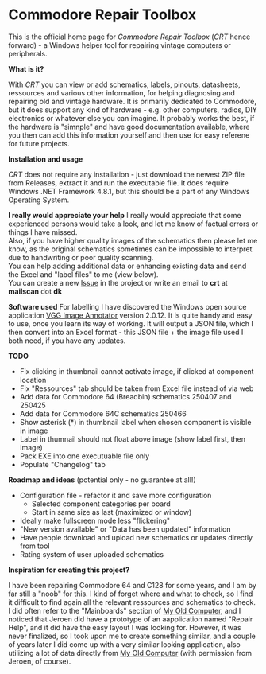 # Commodore Repair Toolbox

This is the official home page for _Commodore Repair Toolbox_ (_CRT_ hence forward) - a Windows helper tool for repairing vintage computers or peripherals.

**What is it?**

With _CRT_ you can view or add schematics, labels, pinouts, datasheets, ressources and various other information, for helping diagnosing and repairing old and vintage hardware. It is primarily dedicated to Commodore, but it does support any kind of hardware - e.g. other computers, radios, DIY electronics or whatever else you can imagine. It probably works the best, if the hardware is "simnple" and have good documentation available, where you then can add this information yourself and then use for easy referene for future projects.

**Installation and usage**

_CRT_ does not require any installation - just download the newest ZIP file from Releases, extract it and run the executable file.
It does require Windows .NET Framework 4.8.1, but this should be a part of any Windows Operating System.

**I really would appreciate your help**
I really would appreciate that some experienced persons would take a look, and let me know of factual errors or things I have missed.  
Also, if you have higher quality images of the schematics then please let me know, as the original schematics sometimes can be impossible to interpret due to handwriting or poor quality scanning.  
You can help adding additional data or enhancing existing data and send the Excel and "label files" to me (view below).  
You can create a new [Issue](/issues) in the project or write an email to **crt** at **mailscan** dot **dk**

<a name="labelling-software"></a>
**Software used**
For labelling I have discovered the Windows open source application [VGG Image Annotator](https://www.robots.ox.ac.uk/~vgg/software/via/) version 2.0.12. It is quite handy and easy to use, once you learn its way of working. It will output a JSON file, which I then convert into an Excel format - this JSON file + the image file used I both need, if you have any updates.

**TODO**
- Fix clicking in thumbnail cannot activate image, if clicked at component location
- Fix "Ressources" tab should be taken from Excel file instead of via web
- Add data for Commodore 64 (Breadbin) schematics 250407 and 250425
- Add data for Commodore 64C schematics 250466
- Show asterisk (*) in thumbnail label when chosen component is visible in image
- Label in thumnail should not float above image (show label first, then image)
- Pack EXE into one executuable file only
- Populate "Changelog" tab


**Roadmap and ideas** (potential only - no guarantee at all!)
- Configuration file - refactor it and save more configuration
  - Selected component categories per board
  - Start in same size as last (maximized or window)
- Ideally make fullscreen mode less "flickering"
- "New version available" or "Data has been updated" information
- Have people download and upload new schematics or updates directly from tool
- Rating system of user uploaded schematics


**Inspiration for creating this project?**

I have been repairing Commodore 64 and C128 for some years, and I am by far still a "noob" for this. I kind of forget where and what to check, so I find it difficult to find again all the relevant ressources and schematics to check. I did often refer to the "Mainboards" section of [My Old Computer](https://myoldcomputer.nl/technical-info/mainboards/), and I noticed that Jeroen did have a prototype of an aapplication named "Repair Help", and it did have the easy layout I was looking for. However, it was never finalized, so I took upon me to create something similar, and a couple of years later I did come up with a very similar looking application, also utilizing a lot of data directly from [My Old Computer](https://myoldcomputer.nl/) (with permission from Jeroen, of course).

